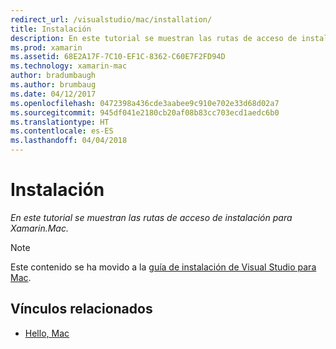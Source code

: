 ```yaml
---
redirect_url: /visualstudio/mac/installation/
title: Instalación
description: En este tutorial se muestran las rutas de acceso de instalación para Xamarin.Mac.
ms.prod: xamarin
ms.assetid: 68E2A17F-7C10-EF1C-8362-C60E7F2FD94D
ms.technology: xamarin-mac
author: bradumbaugh
ms.author: brumbaug
ms.date: 04/12/2017
ms.openlocfilehash: 0472398a436cde3aabee9c910e702e33d68d02a7
ms.sourcegitcommit: 945df041e2180cb20af08b83cc703ecd1aedc6b0
ms.translationtype: HT
ms.contentlocale: es-ES
ms.lasthandoff: 04/04/2018
---
```

# <a name="installation"></a>Instalación

_En este tutorial se muestran las rutas de acceso de instalación para Xamarin.Mac._

> [!NOTE]
> Este contenido se ha movido a la [guía de instalación de Visual Studio para Mac](https://docs.microsoft.com/visualstudio/mac/installation).


## <a name="related-links"></a>Vínculos relacionados

- [Hello, Mac](~/mac/get-started/hello-mac.md)

